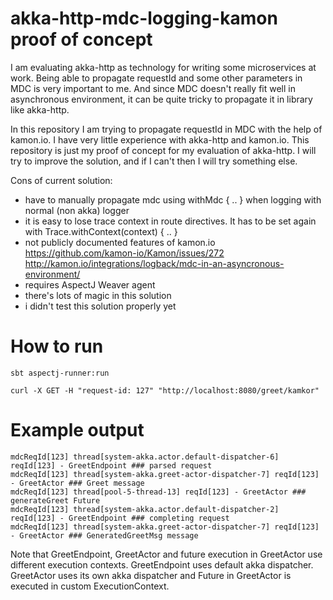 # akka-http-mdc-logging-kamon proof of concept

I am evaluating akka-http as technology for writing some microservices at work. Being able to propagate requestId and some other parameters in MDC is very important to me. And since MDC doesn't really fit well in asynchronous environment, it can be quite tricky to propagate it in library like akka-http.

In this repository I am trying to propagate requestId in MDC with the help of kamon.io. I have very little experience with akka-http and kamon.io. This repository is just my proof of concept for my evaluation of akka-http. I will try to improve the solution, and if I can't then I will try something else.  

Cons of current solution:

* have to manually propagate mdc using withMdc { .. } when logging with normal (non akka) logger 
* it is easy to lose trace context in route directives. It has to be set again with Trace.withContext(context) { .. }
* not publicly documented features of kamon.io https://github.com/kamon-io/Kamon/issues/272 http://kamon.io/integrations/logback/mdc-in-an-asyncronous-environment/
* requires AspectJ Weaver agent
* there's lots of magic in this solution
* i didn't test this solution properly yet

# How to run

`sbt aspectj-runner:run`

`curl -X GET -H "request-id: 127" "http://localhost:8080/greet/kamkor"`

# Example output

```
mdcReqId[123] thread[system-akka.actor.default-dispatcher-6] reqId[123] - GreetEndpoint ### parsed request
mdcReqId[123] thread[system-akka.greet-actor-dispatcher-7] reqId[123] - GreetActor ### Greet message
mdcReqId[123] thread[pool-5-thread-13] reqId[123] - GreetActor ### generateGreet Future
mdcReqId[123] thread[system-akka.actor.default-dispatcher-2] reqId[123] - GreetEndpoint ### completing request
mdcReqId[123] thread[system-akka.greet-actor-dispatcher-7] reqId[123] - GreetActor ### GeneratedGreetMsg message
```

Note that GreetEndpoint, GreetActor and future execution in GreetActor use different execution contexts. GreetEndpoint uses default akka dispatcher. GreetActor uses its own akka dispatcher and Future in GreetActor is executed in custom ExecutionContext.